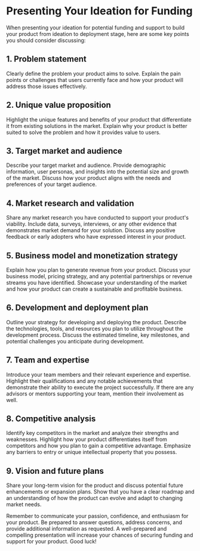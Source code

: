# Presenting Your Ideation for Funding

When presenting your ideation for potential funding and support to build your product from ideation to deployment stage, here are some key points you should consider discussing:

## 1. Problem statement
Clearly define the problem your product aims to solve. Explain the pain points or challenges that users currently face and how your product will address those issues effectively.

## 2. Unique value proposition
Highlight the unique features and benefits of your product that differentiate it from existing solutions in the market. Explain why your product is better suited to solve the problem and how it provides value to users.

## 3. Target market and audience
Describe your target market and audience. Provide demographic information, user personas, and insights into the potential size and growth of the market. Discuss how your product aligns with the needs and preferences of your target audience.

## 4. Market research and validation
Share any market research you have conducted to support your product's viability. Include data, surveys, interviews, or any other evidence that demonstrates market demand for your solution. Discuss any positive feedback or early adopters who have expressed interest in your product.

## 5. Business model and monetization strategy
Explain how you plan to generate revenue from your product. Discuss your business model, pricing strategy, and any potential partnerships or revenue streams you have identified. Showcase your understanding of the market and how your product can create a sustainable and profitable business.

## 6. Development and deployment plan
Outline your strategy for developing and deploying the product. Describe the technologies, tools, and resources you plan to utilize throughout the development process. Discuss the estimated timeline, key milestones, and potential challenges you anticipate during development.

## 7. Team and expertise
Introduce your team members and their relevant experience and expertise. Highlight their qualifications and any notable achievements that demonstrate their ability to execute the project successfully. If there are any advisors or mentors supporting your team, mention their involvement as well.

## 8. Competitive analysis
Identify key competitors in the market and analyze their strengths and weaknesses. Highlight how your product differentiates itself from competitors and how you plan to gain a competitive advantage. Emphasize any barriers to entry or unique intellectual property that you possess.

## 9. Vision and future plans
Share your long-term vision for the product and discuss potential future enhancements or expansion plans. Show that you have a clear roadmap and an understanding of how the product can evolve and adapt to changing market needs.

Remember to communicate your passion, confidence, and enthusiasm for your product. Be prepared to answer questions, address concerns, and provide additional information as requested. A well-prepared and compelling presentation will increase your chances of securing funding and support for your product. Good luck!
